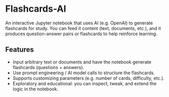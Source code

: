 # Flashcards-AI

An interactive Jupyter notebook that uses AI (e.g. OpenAI) to generate flashcards for study. You can feed it content (text, documents, etc.), and it produces question-answer pairs or flashcards to help reinforce learning.

## Features

- Input arbitrary text or documents and have the notebook generate flashcards (questions + answers).  
- Use prompt engineering / AI model calls to structure the flashcards.  
- Supports customizing parameters (e.g. number of cards, difficulty, etc.).  
- Exploratory and educational: you can inspect, tweak, and extend the logic in the notebook.
